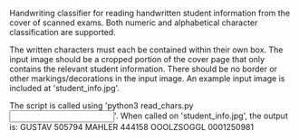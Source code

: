 Handwriting classifier for reading handwritten student information from the cover of scanned exams. Both numeric and alphabetical character classification are supported.

The written characters must each be contained within their own box. The input image should be a cropped portion of the cover page that only contains the relevant student information. There should be no border or other markings/decorations in the input image. An example input image is included at 'student_info.jpg'.

The script is called using 'python3 read_chars.py <input image>'. When called on 'student_info.jpg', the output is:
GUSTAV
505794
MAHLER
444158
OOOLZSOGGL
0001250981
